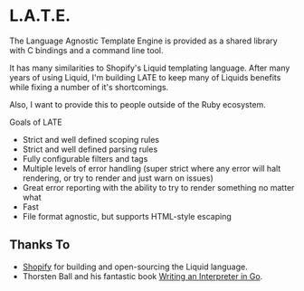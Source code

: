 # L.A.T.E.

The Language Agnostic Template Engine is provided as a shared library with C bindings and a command line tool.

It has many similarities to Shopify's Liquid templating language. After many years of using Liquid, I'm building LATE to keep many of Liquids benefits while fixing a number of it's shortcomings.

Also, I want to provide this to people outside of the Ruby ecosystem.

Goals of LATE

* Strict and well defined scoping rules
* Strict and well defined parsing rules
* Fully configurable filters and tags
* Multiple levels of error handling (super strict where any error will halt rendering, or try to render and just warn on issues)
* Great error reporting with the ability to try to render something no matter what
* Fast
* File format agnostic, but supports HTML-style escaping

## Thanks To

* [Shopify](https://www.shopify.com/) for building and open-sourcing the Liquid language.
* Thorsten Ball and his fantastic book [Writing an Interpreter in Go](https://interpreterbook.com/).
